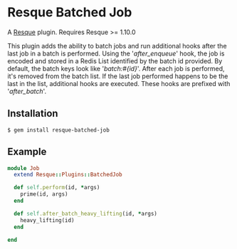 # Resque Batched Job

A [Resque](http://github.com/defunkt/resque) plugin. Requires Resque >= 1.10.0

This plugin adds the ability to batch jobs and run additional hooks after the 
last job in a batch is performed.  Using the '*after_enqueue*' hook, the job
is encoded and stored in a Redis List identified by the batch id provided.  By default, 
the batch keys look like '*batch:#{id}*'.  After each job is performed, it's removed
from the batch list.  If the last job performed happens to be the last in the list, 
additional hooks are executed.  These hooks are prefixed with '*after_batch*'.

## Installation

    $ gem install resque-batched-job

## Example

```ruby
module Job
  extend Resque::Plugins::BatchedJob

  def self.perform(id, *args)
    prime(id, args)
  end

  def self.after_batch_heavy_lifting(id, *args)
    heavy_lifting(id)
  end

end
```
